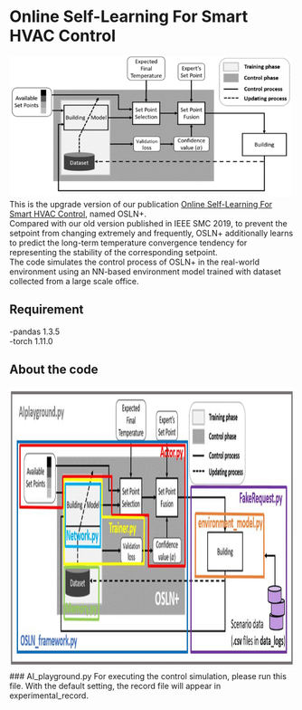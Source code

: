 # Online Self-Learning For Smart HVAC Control
<img src="./png/System.png" width="500" height="250">
This is the upgrade version of our publication <a href="https://ieeexplore.ieee.org/document/8914027">Online Self-Learning For Smart HVAC Control</a>, named OSLN+.<br>
Compared with our old version published in IEEE SMC 2019, to prevent the setpoint from changing extremely and frequently, OSLN+ additionally learns to predict the long-term temperature convergence tendency for representing the stability of the corresponding setpoint. <br>
The code simulates the control process of OSLN+ in the real-world environment using an NN-based environment model trained with dataset collected from a large scale office.

## Requirement
-pandas 1.3.5<br>
-torch 1.11.0<br>

## About the code
<img src="./png/architecture.jpg" width="1000" height="500">
### AI_playground.py 
For executing the control simulation, please run this file. With the default setting, the record file will appear in experimental_record.

### 





